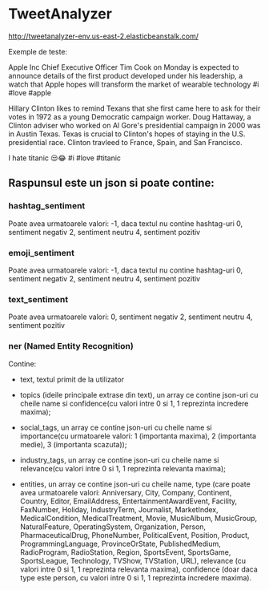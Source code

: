 # TweetAnalyzer

http://tweetanalyzer-env.us-east-2.elasticbeanstalk.com/

Exemple de teste:

Apple Inc Chief Executive Officer Tim Cook on Monday is expected to announce details of the first product developed under his leadership, a watch that Apple hopes will transform the market of wearable technology #i #love #apple

Hillary Clinton likes to remind Texans that she first came here to ask for their votes in 1972 as a young Democratic campaign worker. Doug Hattaway, a Clinton adviser who worked on Al Gore's presidential campaign in 2000 was in Austin Texas. Texas is crucial to Clinton's hopes of staying in the U.S. presidential race. Clinton travleed to France, Spain, and San Francisco.

I hate titanic 😒😂 #i #love #titanic



## Raspunsul este un json si poate contine:

### hashtag_sentiment 

Poate avea urmatoarele valori: 
-1, daca textul nu contine hashtag-uri
0, sentiment negativ
2, sentiment neutru
4, sentiment pozitiv

### emoji_sentiment

Poate avea urmatoarele valori: 
-1, daca textul nu contine hashtag-uri
0, sentiment negativ
2, sentiment neutru
4, sentiment pozitiv

### text_sentiment

Poate avea urmatoarele valori: 
0, sentiment negativ
2, sentiment neutru
4, sentiment pozitiv

### ner (Named Entity Recognition)

Contine:

- text, textul primit de la utilizator

- topics (ideile principale extrase din text),  un array ce contine json-uri cu cheile name si confidence(cu valori intre 0 si 1, 1 reprezinta incredere maxima);

- social_tags, un array ce contine json-uri cu cheile name si importance(cu urmatoarele valori: 1 (importanta maxima), 2 (importanta medie), 3 (importanta scazuta));

- industry_tags, un array ce contine json-uri cu cheile name si relevance(cu valori intre 0 si 1, 1 reprezinta relevanta maxima);

- entities, un array ce contine json-uri cu cheile name, type (care poate avea urmatoarele valori: Anniversary, City, Company, Continent, Country, Editor, EmailAddress, EntertainmentAwardEvent, Facility, FaxNumber,
Holiday, IndustryTerm, Journalist, MarketIndex, MedicalCondition, MedicalTreatment, Movie, MusicAlbum, MusicGroup,
NaturalFeature, OperatingSystem, Organization, Person, PharmaceuticalDrug, PhoneNumber, PoliticalEvent, Position,
Product, ProgrammingLanguage, ProvinceOrState, PublishedMedium, RadioProgram, RadioStation, Region,
SportsEvent, SportsGame, SportsLeague, Technology, TVShow, TVStation, URL), relevance (cu valori intre 0 si 1, 1 reprezinta relevanta maxima), confidence (doar daca type este person, cu valori intre 0 si 1, 1 reprezinta incredere maxima).



